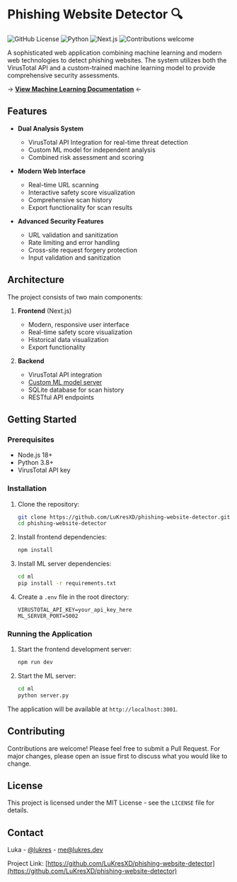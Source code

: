 # Phishing Website Detector 🔍

![GitHub License](https://img.shields.io/badge/license-MIT-blue.svg)
![Python](https://img.shields.io/badge/python-v3.8+-blue.svg)
![Next.js](https://img.shields.io/badge/next.js-13.0+-000000.svg)
![Contributions welcome](https://img.shields.io/badge/contributions-welcome-orange.svg)

A sophisticated web application combining machine learning and modern web technologies to detect phishing websites. The system utilizes both the VirusTotal API and a custom-trained machine learning model to provide comprehensive security assessments.

→ [**View Machine Learning Documentation**](ml/) ←

## Features

- **Dual Analysis System**
    - VirusTotal API Integration for real-time threat detection
    - Custom ML model for independent analysis
    - Combined risk assessment and scoring

- **Modern Web Interface**
    - Real-time URL scanning
    - Interactive safety score visualization
    - Comprehensive scan history
    - Export functionality for scan results

- **Advanced Security Features**
    - URL validation and sanitization
    - Rate limiting and error handling
    - Cross-site request forgery protection
    - Input validation and sanitization

## Architecture

The project consists of two main components:

1. **Frontend** (Next.js)
    - Modern, responsive user interface
    - Real-time safety score visualization
    - Historical data visualization
    - Export functionality

2. **Backend**
    - VirusTotal API integration
    - [Custom ML model server](ml/)
    - SQLite database for scan history
    - RESTful API endpoints

## Getting Started

### Prerequisites
- Node.js 18+
- Python 3.8+
- VirusTotal API key

### Installation

1. Clone the repository:
   ```bash
   git clone https://github.com/LuKresXD/phishing-website-detector.git
   cd phishing-website-detector
   ```

2. Install frontend dependencies:
   ```bash
   npm install
   ```

3. Install ML server dependencies:
   ```bash
   cd ml
   pip install -r requirements.txt
   ```

4. Create a `.env` file in the root directory:
   ```env
   VIRUSTOTAL_API_KEY=your_api_key_here
   ML_SERVER_PORT=5002
   ```

### Running the Application

1. Start the frontend development server:
   ```bash
   npm run dev
   ```

2. Start the ML server:
   ```bash
   cd ml
   python server.py
   ```

The application will be available at `http://localhost:3001`.

## Contributing

Contributions are welcome! Please feel free to submit a Pull Request. For major changes, please open an issue first to discuss what you would like to change.

## License

This project is licensed under the MIT License - see the `LICENSE` file for details.

## Contact

Luka - [@lukres](https://t.me/lukres) - [me@lukres.dev](mailto:me@lukres.dev)

Project Link: [https://github.com/LuKresXD/phishing-website-detector](https://github.com/LuKresXD/phishing-website-detector)